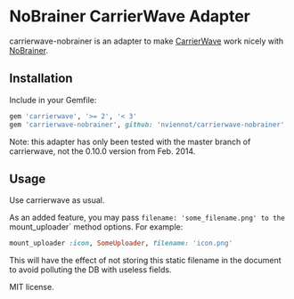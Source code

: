 # NoBrainer CarrierWave Adapter

carrierwave-nobrainer is an adapter to make
[CarrierWave](https://github.com/carrierwaveuploader/carrierwave/) work nicely with
[NoBrainer](http://nobrainer.io).

## Installation

Include in your Gemfile:

```ruby
gem 'carrierwave', '>= 2', '< 3'
gem 'carrierwave-nobrainer', github: 'nviennot/carrierwave-nobrainer'
```

Note: this adapter has only been tested with the master branch of carrierwave,
not the 0.10.0 version from Feb. 2014.

## Usage

Use carrierwave as usual.

As an added feature, you may pass `filename: 'some_filename.png' to
the `mount_uploader` method options. For example:

```ruby
mount_uploader :icon, SomeUploader, filename: 'icon.png'
```

This will have the effect of not storing this static filename in the document to
avoid polluting the DB with useless fields.


MIT license.
